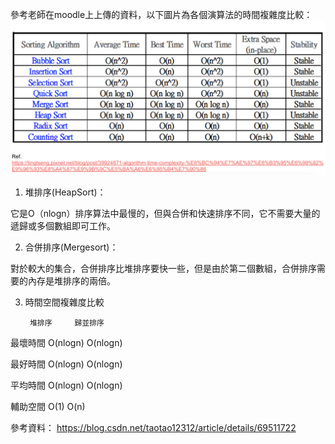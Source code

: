 參考老師在moodle上上傳的資料，以下圖片為各個演算法的時間複雜度比較：
![-w80](https://github.com/Maddiezheng/MyLearningNote/blob/master/Data%20Structures%20and%20Algorithms/Picture/algorithm%20time%20complexity.png)



1. 堆排序(HeapSort)：

它是O（nlogn）排序算法中最慢的，但與合併和快速排序不同，它不需要大量的遞歸或多個數組即可工作。


2. 合併排序(Mergesort)：

對於較大的集合，合併排序比堆排序要快一些，但是由於第二個數組，合併排序需要的內存是堆排序的兩倍。


3. 時間空間複雜度比較

        堆排序     歸並排序

最壞時間 O(nlogn) O(nlogn) 

最好時間 O(nlogn) O(nlogn) 

平均時間 O(nlogn) O(nlogn) 

輔助空間 O(1)    O(n)




參考資料：
https://blog.csdn.net/taotao12312/article/details/69511722
